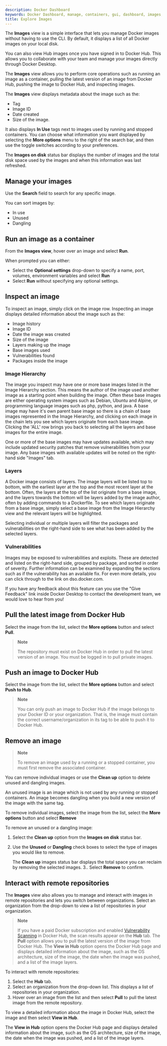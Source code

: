 ```yaml
---
description: Docker Dashboard
keywords: Docker Dashboard, manage, containers, gui, dashboard, images, user manual
title: Explore Images
---
```


The **Images**  view is a simple interface that lets you manage Docker images without having to use the CLI. By default, it displays a list of all Docker images on your local disk. 

You can also view Hub images once you have signed in to Docker Hub. This allows you to collaborate with your team and manage your images directly through Docker Desktop.

The **Images** view allows you to perform core operations such as running an image as a container, pulling the latest version of an image from Docker Hub, pushing the image to Docker Hub, and inspecting images.

The **Images** view displays metadata about the image such as the:
- Tag
- Image ID
- Date created
- Size of the image.

It also displays **In Use** tags next to images used by running and stopped containers. You can choose what information you want displayed by selecting the **More options** menu to the right of the search bar, and then use the toggle switches according to your preferences. 

The **Images on disk** status bar displays the number of images and the total disk space used by the images and when this information was last refreshed.

## Manage your images

Use the **Search** field to search for any specific image.

You can sort images by:

- In use
- Unused
- Dangling

## Run an image as a container

From the **Images view**, hover over an image and select **Run**.

When prompted you can either:

- Select the **Optional settings** drop-down to specify a name, port, volumes, environment variables and select **Run**
- Select **Run** without specifying any optional settings.

## Inspect an image

To inspect an image, simply click on the image row. Inspecting an image displays detailed information about the image such as the:

- Image history
- Image ID
- Date the image was created
- Size of the image
- Layers making up the image
- Base images used
- Vulnerabilities found
- Packages inside the image

### Image Hierarchy

The image you inspect may have one or more base images listed in the Image Hierarchy section. This means the author of the image used another image as a starting point when building the image. Often these base images are either operating system images such as Debian, Ubuntu and Alpine, or programming language images such as php, python, and java. A base image may have it's own parent base image so there is a chain of base images represented in the Image Hierarchy, and clicking on each image in the chain lets you see which layers originate from each base image. Clicking the 'ALL' row brings you back to selecting all the layers and base images for the entire image.

One or more of the base images may have updates available, which may include updated security patches that remove vulnerabilities from your image. Any base images with available updates will be noted on the right-hand side "Images" tab.

### Layers

A Docker image consists of layers. The image layers will be listed top to bottom, with the earliest layer at the top and the most recent layer at the bottom. Often, the layers at the top of the list originate from a base image, and the layers towards the bottom will be layers added by the image author, often by adding commands to a Dockerfile. To see which layers originate from a base image, simply select a base image from the Image Hierarchy view and the relevant layers will be highlighted.

Selecting individual or multiple layers will filter the packages and vulnerabilities on the right-hand side to see what has been added by the selected layers.

### Vulnerabilities

Images may be exposed to vulnerabilities and exploits. These are detected and listed on the right-hand side, grouped by package, and sorted in order of severity. Further information can be examined by expanding the sections such as if the vulnerability has an available fix. For even more details, you can click through to the link on dso.docker.com.

If you have any feedback about this feature can you use the "Give Feedback" link inside Docker Desktop to contact the development team, we would love to hear from you!

## Pull the latest image from Docker Hub

Select the image from the list, select the **More options** button and select **Pull**.

> **Note**
>
> The repository must exist on Docker Hub in order to pull the latest version of an image. You must be logged in to pull private images.

## Push an image to Docker Hub

Select the image from the list, select the **More options** button and select **Push to Hub**.

> **Note**
>
> You can only push an image to Docker Hub if the image belongs to your Docker ID or your organization. That is, the image must contain the correct username/organization in its tag to be able to push it to Docker Hub.

## Remove an image

> **Note**
>
> To remove an image used by a running or a stopped container, you must first remove the associated container.

You can remove individual images or use the **Clean up** option to delete unused and dangling images.

An unused image is an image which is not used by any running or stopped containers. An image becomes dangling when you build a new version of the image with the same tag.

To remove individual images, select the image from the list, select the **More options** button and select **Remove**

To remove an unused or a dangling image:

1. Select the **Clean up** option from the **Images on disk** status bar.
2. Use the **Unused** or **Dangling** check boxes to select the type of images you would like to remove.

    The **Clean up** images status bar displays the total space you can reclaim by removing the selected images.
3.. Select **Remove** to confirm.

## Interact with remote repositories

The **Images** view also allows you to manage and interact with images in remote repositories and lets you switch between organizations. Select an organization from the drop-down to view a list of repositories in your organization.

> **Note**
>
> If you have a paid Docker subscription and enabled [Vulnerability Scanning](../../docker-hub/vulnerability-scanning.md) in Docker Hub, the scan results appear on the **Hub** tab.
The **Pull** option allows you to pull the latest version of the image from Docker Hub. The **View in Hub** option opens the Docker Hub page and displays detailed information about the image, such as the OS architecture, size of the image, the date when the image was pushed, and a list of the image layers.

To interact with remote repositories:

1. Select the **Hub** tab.
2. Select an organization from the drop-down list. This displays a list of repositories in your organization.
3. Hover over an image from the list and then select **Pull** to pull the latest image from the remote repository.

To view a detailed information about the image in Docker Hub, select the image and then select **View in Hub**.

The **View in Hub** option opens the Docker Hub page and displays detailed information about the image, such as the OS architecture, size of the image, the date when the image was pushed, and a list of the image layers.
